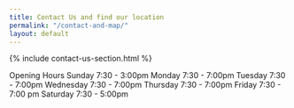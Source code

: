 ```yaml
---
title: Contact Us and find our location
permalink: "/contact-and-map/"
layout: default
---
```


{% include contact-us-section.html %}

Opening Hours
Sunday 7:30 - 3:00pm
Monday 7:30 - 7:00pm
Tuesday 7:30 - 7:00pm
Wednesday 7:30 - 7:00pm
Thursday 7:30 - 7:00pm
Friday 7:30 - 7:00 pm
Saturday 7:30 - 5:00pm
